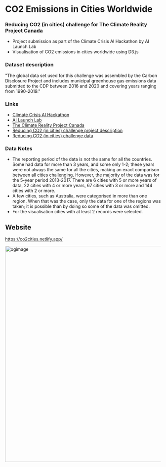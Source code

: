 # CO2 Emissions in Cities Worldwide

### Reducing CO2 (in cities) challenge for The Climate Reality Project Canada

- Project submission as part of the Climate Crisis AI Hackathon by AI Launch Lab
- Visualisation of CO2 emissions in cities worldwide using D3.js

### Dataset description
"The global data set used for this challenge was assembled by the Carbon Disclosure Project 
and includes municipal greenhouse gas emissions data submitted to the CDP between 2016 and 2020 and covering years ranging from 1990-2019."

### Links
- <a href="https://climate-crisis.devpost.com/?ref_content=default&ref_feature=challenge&ref_medium=discover" target="_blank">Climate Crisis AI Hackathon</a>
- <a href="https://launchlab.ai/" target="_blank">AI Launch Lab</a>
- <a href="https://www.climatereality.ca/" target="_blank">The Climate Reality Project Canada</a>
- <a href="https://drive.google.com/file/d/1mZBAqlsNLVGj1qGAbAthNj2YMgGwkPNh/view" target="_blank">Reducing CO2 (in cities) challenge project description</a>
- <a href="https://drive.google.com/file/d/16uWl99pHq21mp4m-dWiA0VrqyCDlKPlS/view" target="_blank">Reducing CO2 (in cities) challenge data</a> 

### Data Notes 
<ul>
  <li>
    The reporting period of the data is not the same for all the countries. Some had data for more than 3 years, and some only 1-2; these years were not always the same for all the cities, making an exact comparison between all cities challenging. However, the majority of the data was for the 5-year period 2013-2017. There are 6 cities with 5 or more years of data, 22 cities with 4 or more years, 67 cities with 3 or more and 144 cities with 2 or more. 
  </li>
  <li>
    A few cities, such as Australia, were categorised in more than one region. When that was the case, only the data for one of the regions was taken; it is possible than by doing so some of the data was omitted. 
  </li>
  <li>
    For the visualisation cities with at least 2 records were selected.
  </li>
</ul>


## Website
https://co2cities.netlify.app/ 

<a data-flickr-embed="true" href="https://www.flickr.com/photos/192110190@N06/50984343631/in/dateposted-public/" title="ogimage"><img src="https://live.staticflickr.com/65535/50984343631_a68166c7d5_z.jpg" width="700" alt="ogimage"></a>